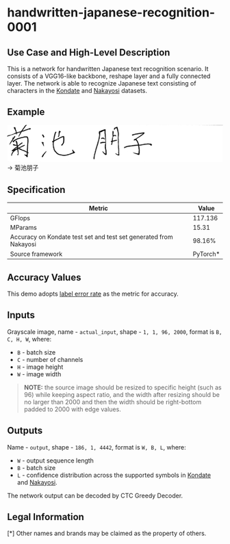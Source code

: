 # handwritten-japanese-recognition-0001

## Use Case and High-Level Description

This is a network for handwritten Japanese text recognition scenario. It consists of a VGG16-like backbone,
reshape layer and a fully connected layer.
The network is able to recognize Japanese text consisting of characters in the [Kondate](http://web.tuat.ac.jp/~nakagawa/database/en/kondate_about.html) and [Nakayosi](http://web.tuat.ac.jp/~nakagawa/database/en/about_nakayosi.html) datasets.

## Example

![](./description/test.png) -> 菊池朋子

## Specification

| Metric                                                            | Value              |
|-------------------------------------------------------------------|--------------------|
| GFlops                                                            | 117.136            |
| MParams                                                           | 15.31              |
| Accuracy on Kondate test set and test set generated from Nakayosi | 98.16%             |
| Source framework                                                  | PyTorch\*          |

## Accuracy Values

This demo adopts [label error rate](https://dl.acm.org/doi/abs/10.1145/1143844.1143891) as the metric for accuracy.

## Inputs

Grayscale image, name - `actual_input`, shape - `1, 1, 96, 2000`, format is `B, C, H, W`, where:

- `B` - batch size
- `C` - number of channels
- `H` - image height
- `W` - image width

> **NOTE:**  the source image should be resized to specific height (such as 96) while keeping aspect ratio, and the width after resizing should be no larger than 2000 and then the width should be right-bottom padded to 2000 with edge values.

## Outputs

Name - `output`, shape - `186, 1, 4442`, format is `W, B, L`, where:

- `W` - output sequence length
- `B` - batch size
- `L` - confidence distribution across the supported symbols in [Kondate](http://web.tuat.ac.jp/~nakagawa/database/en/kondate_about.html) and [Nakayosi](http://web.tuat.ac.jp/~nakagawa/database/en/about_nakayosi.html).

The network output can be decoded by CTC Greedy Decoder.

## Legal Information
[*] Other names and brands may be claimed as the property of others.
